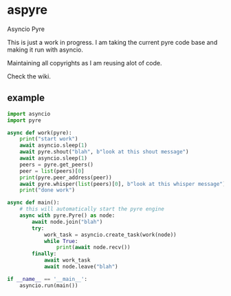 # aspyre
Asyncio Pyre

This is just a work in progress.
I am taking the current pyre code base and making it run with asyncio.

Maintaining all copyrights as I am reusing alot of code.

Check the wiki.

## example

```python
import asyncio
import pyre

async def work(pyre):
    print("start work")
    await asyncio.sleep(1)
    await pyre.shout("blah", b"look at this shout message")
    await asyncio.sleep(1)
    peers = pyre.get_peers()
    peer = list(peers)[0]
    print(pyre.peer_address(peer))
    await pyre.whisper(list(peers)[0], b"look at this whisper message")
    print("done work")

async def main():
    # this will automatically start the pyre engine
    async with pyre.Pyre() as node:               
        await node.join("blah")
        try:
            work_task = asyncio.create_task(work(node))
            while True:
                print(await node.recv())
        finally:
            await work_task
            await node.leave("blah")

if __name__ == '__main__':
    asyncio.run(main())
```